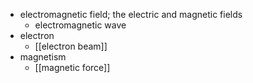 - electromagnetic field; the electric and magnetic fields
    - electromagnetic wave
- electron
    - [[electron beam]]
- magnetism
    - [[magnetic force]]
